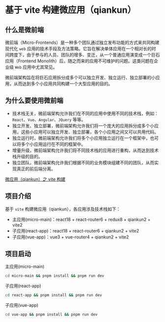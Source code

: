 # 基于 vite 构建微应用（qiankun）

## 什么是微前端

微前端（Micro-Frontends）是一种多个团队通过独立发布功能的方式来共同构建现代化 `web` 应用的技术手段及方法策略。它旨在解决单体应用在一个相对长的时间跨度下，由于参与的人员、团队的增多、变迁，从一个普通应用演变成一个巨石应用（Frontend Monolith）后，随之而来的应用不可维护的问题。这类问题在企业级 `Web` 应用中尤其常见。

微前端架构旨在将巨石应用拆分成多个可以独立开发、独立运行、独立部署的小应用，从而达到多个小应用共同构建一个大型应用的目的。

## 为什么要使用微前端

- 技术栈无关，微前端架构允许我们在不同的应用中使用不同的技术栈，例如：`React`、`Vue`、`Angular`、`JQuery` 等等。
- 独立开发、独立部署，微前端架构允许我们将一个庞大的应用拆分成多个小应用，这些小应用可以独立开发、独立部署，各个小应用之间又可以共用代码。
- 独立运行时，微前端架构允许我们将多个小应用独立运行在一个框架中，也可以将多个小应用运行在不同的框架中。
- 增量升级，微前端架构允许我们将不同技术栈的应用进行重构，从而达到技术栈升级的目的。
- 独立团队，微前端架构允许我们根据不同的业务模块组建不同的团队，从而实现真正的前后端分离。

[微应用（qiankun）之 vite 构建](https://juejin.cn/post/7271276760905334845)

## 项目介绍

基于 `vite` 构建微应用（qiankun），各应用涉及技术栈如下：

- 主应用(micro-main)：react18 + react-router6 + redux8 + qiankun2 + vite2
- 子应用(react-app)：react18 + react-router6 + qiankun2 + vite2
- 子应用(vue-app)：vue3 + vue-router4 + qiankun2 + vite2

## 项目启动

主应用(micro-main)

```zsh
cd micro-main && pnpm install && pnpm run dev
```

子应用(react-app)

```zsh
cd react-app && pnpm install && pnpm run dev
```

子应用(vue-app)

```zsh
cd vue-app && pnpm install && pnpm run dev
```
